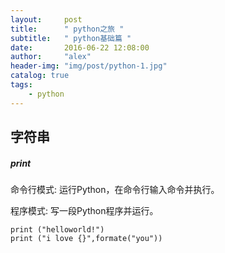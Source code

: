 ```yaml
---
layout:     post
title:      " python之旅 "
subtitle:   " python基础篇 "
date:       2016-06-22 12:08:00
author:     "alex"
header-img: "img/post/python-1.jpg"
catalog: true
tags:
    - python
---
```


## 字符串

##### print

命令行模式: 运行Python，在命令行输入命令并执行。

程序模式: 写一段Python程序并运行。

```
print ("helloworld!")
print ("i love {}",formate("you"))
```



